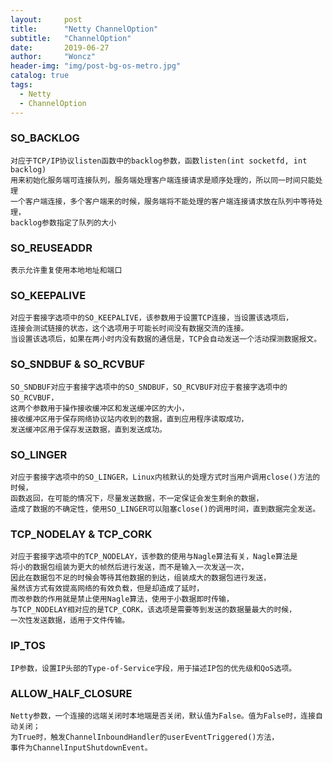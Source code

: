 ```yaml
---
layout:     post
title:      "Netty ChannelOption"
subtitle:   "ChannelOption"
date:       2019-06-27
author:     "Woncz"
header-img: "img/post-bg-os-metro.jpg"
catalog: true
tags:
  - Netty
  - ChannelOption
---
```


### SO_BACKLOG
```
对应于TCP/IP协议listen函数中的backlog参数，函数listen(int socketfd, int backlog)
用来初始化服务端可连接队列，服务端处理客户端连接请求是顺序处理的，所以同一时间只能处理
一个客户端连接，多个客户端来的时候，服务端将不能处理的客户端连接请求放在队列中等待处理，
backlog参数指定了队列的大小
```

### SO_REUSEADDR
```
表示允许重复使用本地地址和端口
```

### SO_KEEPALIVE
```
对应于套接字选项中的SO_KEEPALIVE，该参数用于设置TCP连接，当设置该选项后，
连接会测试链接的状态，这个选项用于可能长时间没有数据交流的连接。
当设置该选项后，如果在两小时内没有数据的通信是，TCP会自动发送一个活动探测数据报文。
```

### SO_SNDBUF & SO_RCVBUF
```
SO_SNDBUF对应于套接字选项中的SO_SNDBUF，SO_RCVBUF对应于套接字选项中的SO_RCVBUF，
这两个参数用于操作接收缓冲区和发送缓冲区的大小，
接收缓冲区用于保存网络协议站内收到的数据，直到应用程序读取成功，
发送缓冲区用于保存发送数据，直到发送成功。
```

### SO_LINGER
```
对应于套接字选项中的SO_LINGER，Linux内核默认的处理方式时当用户调用close()方法的时候，
函数返回，在可能的情况下，尽量发送数据，不一定保证会发生剩余的数据，
造成了数据的不确定性，使用SO_LINGER可以阻塞close()的调用时间，直到数据完全发送。
```

### TCP_NODELAY & TCP_CORK
```
对应于套接字选项中的TCP_NODELAY，该参数的使用与Nagle算法有关，Nagle算法是
将小的数据包组装为更大的帧然后进行发送，而不是输入一次发送一次，
因此在数据包不足的时候会等待其他数据的到达，组装成大的数据包进行发送，
虽然该方式有效提高网络的有效负载，但是却造成了延时，
而改参数的作用就是禁止使用Nagle算法，使用于小数据即时传输，
与TCP_NODELAY相对应的是TCP_CORK，该选项是需要等到发送的数据量最大的时候，
一次性发送数据，适用于文件传输。
```

### IP_TOS
```
IP参数，设置IP头部的Type-of-Service字段，用于描述IP包的优先级和QoS选项。
```

### ALLOW_HALF_CLOSURE
```
Netty参数，一个连接的远端关闭时本地端是否关闭，默认值为False。值为False时，连接自动关闭；
为True时，触发ChannelInboundHandler的userEventTriggered()方法，
事件为ChannelInputShutdownEvent。
```
